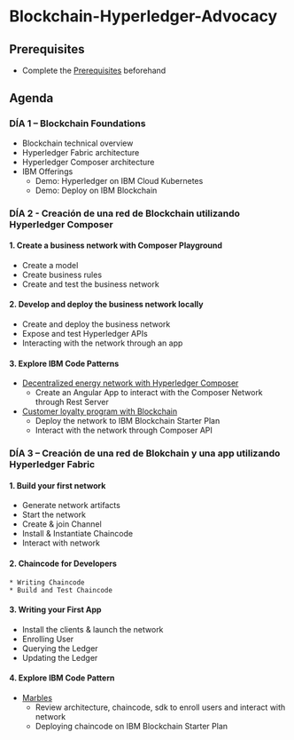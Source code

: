 # Blockchain-Hyperledger-Advocacy

## Prerequisites

* Complete the [Prerequisites](./Prereqs) beforehand

## Agenda

### DÍA 1 – Blockchain Foundations
* Blockchain technical overview
* Hyperledger Fabric architecture
*	Hyperledger Composer architecture
*	IBM Offerings
	  * Demo: Hyperledger on IBM Cloud Kubernetes 
    * Demo: Deploy on IBM Blockchain

### DÍA 2  - Creación de una red de Blockchain utilizando Hyperledger Composer

#### 1. Create a business network with Composer Playground
  * Create a model
  * Create business rules
  * Create and test the business network


#### 2. Develop and deploy the business network locally
  * Create and deploy the business network
  * Expose and test Hyperledger APIs
  * Interacting with the network through an app


#### 3. Explore IBM Code Patterns
  * [Decentralized energy network with Hyperledger Composer]( https://github.com/IBM/Decentralized-Energy-Composer)
	* Create an Angular App to interact with the Composer Network through Rest Server
  * [Customer loyalty program with Blockchain](https://github.com/IBM/customer-loyalty-program)
	* Deploy the network to IBM Blockchain Starter Plan
	* Interact with the network through Composer API


### DÍA 3 – Creación de una red de Blokchain y una app utilizando Hyperledger Fabric

#### 1. Build your first network
  * Generate network artifacts
  * Start the network
  * Create & join Channel
  * Install & Instantiate Chaincode
  * Interact with network

#### 2. Chaincode for Developers		
	* Writing Chaincode
	* Build and Test Chaincode

#### 3. Writing your First App
  * Install the clients & launch the network
  * Enrolling User
  * Querying the Ledger
  * Updating the Ledger

#### 4. Explore IBM Code Pattern  
  * [Marbles](https://github.com/IBM-Blockchain/marbles)
  	* Review architecture, chaincode, sdk to enroll users and interact with network
	* Deploying chaincode on IBM Blockchain Starter Plan
